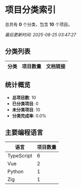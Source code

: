 # 项目分类索引

总共有 **0** 个分类，包含 **10** 个项目。

*最后更新时间: 2025-08-25 03:47:27*

## 分类列表

| 分类 | 项目数量 | 文档链接 |
|------|----------|----------|

## 统计概览

- **总项目数**: 10
- **已分类项目**: 0
- **未分类项目**: 10
- **分类完成率**: 0.0%

## 主要编程语言

| 语言 | 项目数量 |
|------|----------|
| TypeScript | 6 |
| Vue | 2 |
| Python | 1 |
| Zig | 1 |

